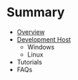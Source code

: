 # Summary

* [Overview](documentation.md)
* [Development Host](development_host.md)
   * Windows
   * Linux
* Tutorials
* FAQs

